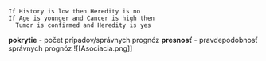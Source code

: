 ```
If History is low then Heredity is no
If Age is younger and Cancer is high then
  Tumor is confirmed and Heredity is yes
```

**pokrytie** - počet prípadov/správnych prognóz
**presnosť** - pravdepodobnosť správnych prognóz
![[Asociacia.png]]
